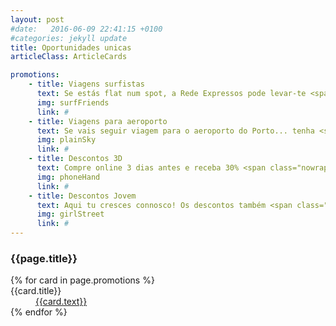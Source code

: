```yaml
---
layout: post
#date:   2016-06-09 22:41:15 +0100
#categories: jekyll update
title: Oportunidades unicas
articleClass: ArticleCards

promotions:
    - title: Viagens surfistas
      text: Se estás flat num spot, a Rede Expressos pode levar-te <span class="nowrap">a outro.</span>
      img: surfFriends
      link: #
    - title: Viagens para aeroporto
      text: Se vais seguir viagem para o aeroporto do Porto... tenha <span class="nowrap">desconto exclusivo!</span>
      img: plainSky
      link: #
    - title: Descontos 3D
      text: Compre online 3 dias antes e receba 30% <span class="nowrap">de desconto.</span>
      img: phoneHand
      link: #
    - title: Descontos Jovem
      text: Aqui tu cresces connosco! Os descontos também <span class="nowrap">até 25%.</span>
      img: girlStreet
      link: #
---
```


<div class="ArticleCards-title">
    <h3 class="f-h3">{{page.title}}</h3>
</div>
<dl class="CardsDl">
    {% for card in page.promotions %}
    <dt class="sr-only">{{card.title}}</dt>
    <dd class="CardsDl-dd">
        <a href="{{card.link}}">
            <span class="imgBgCard-{{card.img}}"></span>
            <span class="CardsDl-dd-text">
                {{card.text}}
            </span>
        </a>
    </dd>
    {% endfor %}
</dl>
